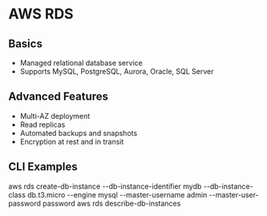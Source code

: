 # AWS RDS

## Basics
- Managed relational database service
- Supports MySQL, PostgreSQL, Aurora, Oracle, SQL Server

## Advanced Features
- Multi-AZ deployment
- Read replicas
- Automated backups and snapshots
- Encryption at rest and in transit

## CLI Examples
aws rds create-db-instance --db-instance-identifier mydb --db-instance-class db.t3.micro --engine mysql --master-username admin --master-user-password password
aws rds describe-db-instances
 
